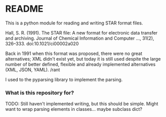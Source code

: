 # README #

This is a python module for reading and writing STAR format files.

Hall, S. R. (1991). The STAR file: A new format for electronic data transfer and archiving. Journal of Chemical Information and Computer …, 31(2), 326–333. doi:10.1021/ci00002a020

Back in 1991 when this format was proposed, there were no great alternatives; XML didn't exist yet, but today it is still used despite the large number of better defined, flexible and already implemented alternatives (XML, JSON, YAML).  /rant

I used to the pyparsing library to implement the parsing.  

### What is this repository for? ###

TODO:
Still haven't implemented writing, but this should be simple.
Might want to wrap parsing elements in classes...  maybe subclass dict?
